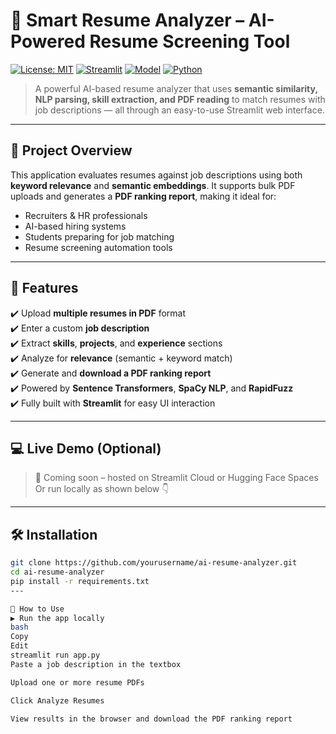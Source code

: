 # 📄 Smart Resume Analyzer – AI-Powered Resume Screening Tool

[![License: MIT](https://img.shields.io/badge/License-MIT-blue.svg)](LICENSE)
[![Streamlit](https://img.shields.io/badge/Built%20With-Streamlit-FF4B4B.svg)](https://streamlit.io/)
[![Model](https://img.shields.io/badge/NLP%20Backbone-SentenceTransformers-blue.svg)](https://www.sbert.net/)
[![Python](https://img.shields.io/badge/Python-3.8+-blue.svg)](https://www.python.org)

> A powerful AI-based resume analyzer that uses **semantic similarity, NLP parsing, skill extraction, and PDF reading** to match resumes with job descriptions — all through an easy-to-use Streamlit web interface.

---

## 🚀 Project Overview

This application evaluates resumes against job descriptions using both **keyword relevance** and **semantic embeddings**. It supports bulk PDF uploads and generates a **PDF ranking report**, making it ideal for:

- Recruiters & HR professionals
- AI-based hiring systems
- Students preparing for job matching
- Resume screening automation tools

---

## 🧠 Features

✔️ Upload **multiple resumes in PDF** format  
✔️ Enter a custom **job description**  
✔️ Extract **skills**, **projects**, and **experience** sections  
✔️ Analyze for **relevance** (semantic + keyword match)  
✔️ Generate and **download a PDF ranking report**  
✔️ Powered by **Sentence Transformers**, **SpaCy NLP**, and **RapidFuzz**  
✔️ Fully built with **Streamlit** for easy UI interaction

---

## 💻 Live Demo (Optional)

> 🔗 Coming soon – hosted on Streamlit Cloud or Hugging Face Spaces  
Or run locally as shown below 👇

---

## 🛠️ Installation

```bash
git clone https://github.com/yourusername/ai-resume-analyzer.git
cd ai-resume-analyzer
pip install -r requirements.txt
---

🧪 How to Use
▶️ Run the app locally
bash
Copy
Edit
streamlit run app.py
Paste a job description in the textbox

Upload one or more resume PDFs

Click Analyze Resumes

View results in the browser and download the PDF ranking report
